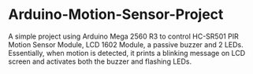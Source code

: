 # Arduino-Motion-Sensor-Project

 A simple project using Arduino Mega 2560 R3 to control HC-SR501 PIR Motion Sensor Module, LCD 1602 Module, a passive buzzer and 2 LEDs. 
 Essentially, when motion is detected, it prints a blinking message on LCD screen and activates both the buzzer and flashing LEDs. 
